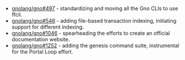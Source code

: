 - [gnolang/gno#497](https://github.com/gnolang/gno/pull/497) - standardizing and moving all the Gno CLIs to use ffcli.
- [gnolang/gno#546](https://github.com/gnolang/gno/pull/546) - adding file-based transaction indexing, initiating support for different indexing.
- [gnolang/gno#1046](https://github.com/gnolang/gno/pull/1046) - spearheading the efforts to create an official documentation website.
- [gnolang/gno#1252](https://github.com/gnolang/gno/pull/1252) - adding the genesis command suite, instrumental for the Portal Loop effort.
